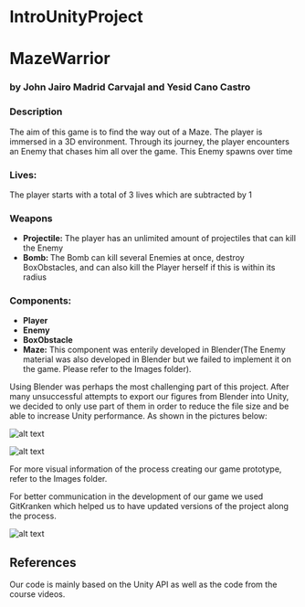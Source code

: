 # IntroUnityProject

<h1>MazeWarrior</h1>
<h3> by John Jairo Madrid Carvajal and Yesid Cano Castro </h3>

<h3>Description</h3>
<p>The aim of this game is to find the way out of a Maze. The player is immersed in a 3D environment. 
Through its journey, the player encounters an Enemy that chases him all over the game. This Enemy spawns over time </p>

<h3>Lives:</h3>
<p>The player starts with a total of 3 lives which are subtracted by 1</p>

<h3>Weapons  </h3>
<ul> <li> <strong>Projectile:</strong>  The player has an unlimited amount of projectiles that can kill the Enemy </li>
<li><strong>Bomb: </strong> The Bomb can kill several Enemies at once, destroy BoxObstacles, and can also kill the Player herself if this is within its radius</li>
</ul>

<h3> Components: </h3>
<ul> <li> <strong> Player </strong> </li>
<li>  <strong>Enemy </strong> </li>
<li>  <strong>BoxObstacle </strong> </li>
<li><strong>Maze:</strong> This component was enterily developed in Blender(The Enemy material was also developed in Blender but we failed to implement it on the game. Please refer to the Images folder).  </li>
</ul>

<p>Using Blender was perhaps the most challenging part of this project. After many unsuccessful attempts to export our figures from Blender into Unity, we decided to only use part of 
them in order to reduce the file size and be able to increase Unity performance. As shown in the pictures below:</p>

![alt text](https://github.com/JohnMadrid/IntroUnityProject/blob/main/Images_MazeW/MazeWarrior_BlenderVersion.png)


![alt text](https://github.com/JohnMadrid/IntroUnityProject/blob/main/Images_MazeW/MazeWalls_Blender.png)

<p>For more visual information of the process creating our game prototype, refer to the Images folder.</p>
<p>For better communication in the development of our game we used GitKranken which helped us to have updated versions of the project along the process.</p>

![alt text](https://github.com/JohnMadrid/IntroUnityProject/blob/main/Images_MazeW/GitKraken_usage.png)

<h2>References</h2>
<p> Our code is mainly based on the Unity API as well as the code from the course videos. </p>
